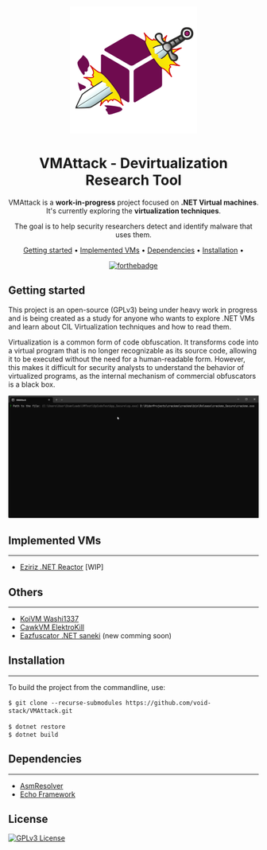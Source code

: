 <!-- markdownlint-configure-file {
  "MD013": {
    "code_blocks": false,
    "tables": false
  },
  "MD033": false,
  "MD041": false
} -->

<div align="center">

<img src="assets/Logo.png">

# VMAttack - Devirtualization Research Tool

VMAttack is a **work-in-progress** project focused on **.NET Virtual machines**. 
It's currently exploring the **virtualization techniques**.

The goal is to help security researchers detect and identify malware that uses them.

[Getting started](#getting-started) •
[Implemented VMs](#implemented-vms) •
[Dependencies](#dependencies) •
[Installation](#installation) •

[![forthebadge](https://forthebadge.com/images/badges/powered-by-black-magic.svg)](https://forthebadge.com)

</div>

## Getting started 

This project is an open-source (GPLv3) being under heavy work in progress and is being created as a study for anyone who wants to explore .NET VMs and learn about CIL Virtualization techniques and how to read them.

Virtualization is a common form of code obfuscation. It transforms code into a virtual program that is no longer recognizable as its source code, allowing it to be executed without the need for a human-readable form. However, this makes it difficult for security analysts to understand the behavior of virtualized programs, as the internal mechanism of commercial obfuscators is a black box.

<img src="assets/devirt_showcase.gif">

## Implemented VMs 
------------------
- [Eziriz .NET Reactor](doc/Eziriz/Readme.md) [WIP]

## Others
---------
- [KoiVM Washi1337](https://github.com/Washi1337/OldRod)
- [CawkVM ElektroKill](https://github.com/ElektroKill/CawkVM-Unpacker)
- [Eazfuscator .NET saneki](https://github.com/saneki/eazdevirt) (new comming soon)


## Installation
---------------
To build the project from the commandline, use:
```
$ git clone --recurse-submodules https://github.com/void-stack/VMAttack.git

$ dotnet restore
$ dotnet build
```

## Dependencies
---------------
- [AsmResolver](https://github.com/Washi1337/AsmResolver)
- [Echo Framework](https://github.com/Washi1337/Echo)

## License
[![GPLv3 License](https://img.shields.io/badge/License-GPL%20v3-yellow.svg)](https://opensource.org/licenses/)
